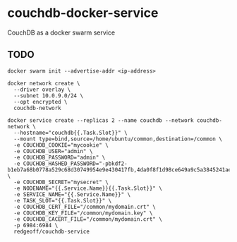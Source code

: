 # couchdb-docker-service
CouchDB as a docker swarm service

TODO
---

    docker swarm init --advertise-addr <ip-address>

    docker network create \
      --driver overlay \
      --subnet 10.0.9.0/24 \
      --opt encrypted \
      couchdb-network

    docker service create --replicas 2 --name couchdb --network couchdb-network \
      --hostname="couchdb{{.Task.Slot}}" \
      --mount type=bind,source=/home/ubuntu/common,destination=/common \
      -e COUCHDB_COOKIE="mycookie" \
      -e COUCHDB_USER="admin" \
      -e COUCHDB_PASSWORD="admin" \
      -e COUCHDB_HASHED_PASSWORD="-pbkdf2-b1eb7a68b0778a529c68d30749954e9e430417fb,4da0f8f1d98ce649a9c5a3845241ae24,10" \
      -e COUCHDB_SECRET="mysecret" \
      -e NODENAME="{{.Service.Name}}{{.Task.Slot}}" \
      -e SERVICE_NAME="{{.Service.Name}}" \
      -e TASK_SLOT="{{.Task.Slot}}" \
      -e COUCHDB_CERT_FILE="/common/mydomain.crt" \
      -e COUCHDB_KEY_FILE="/common/mydomain.key" \
      -e COUCHDB_CACERT_FILE="/common/mydomain.crt" \
      -p 6984:6984 \
      redgeoff/couchdb-service
